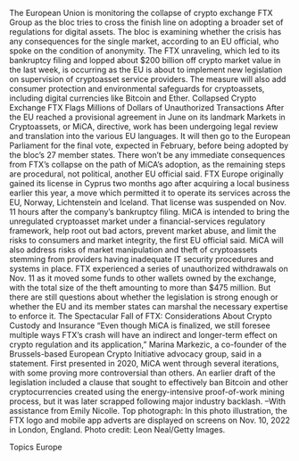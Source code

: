 The European Union is monitoring the collapse of crypto exchange FTX Group as the bloc tries to cross the finish line on adopting a broader set of regulations for digital assets.
The bloc is examining whether the crisis has any consequences for the single market, according to an EU official, who spoke on the condition of anonymity.
The FTX unraveling, which led to its bankruptcy filing and lopped about $200 billion off crypto market value in the last week, is occurring as the EU is about to implement new legislation on supervision of cryptoasset service providers. The measure will also add consumer protection and environmental safeguards for cryptoassets, including digital currencies like Bitcoin and Ether.
Collapsed Crypto Exchange FTX Flags Millions of Dollars of Unauthorized Transactions
After the EU reached a provisional agreement in June on its landmark Markets in Cryptoassets, or MiCA, directive, work has been undergoing legal review and translation into the various EU languages. It will then go to the European Parliament for the final vote, expected in February, before being adopted by the bloc’s 27 member states.
There won’t be any immediate consequences from FTX’s collapse on the path of MiCA’s adoption, as the remaining steps are procedural, not political, another EU official said.
FTX Europe originally gained its license in Cyprus two months ago after acquiring a local business earlier this year, a move which permitted it to operate its services across the EU, Norway, Lichtenstein and Iceland. That license was suspended on Nov. 11 hours after the company’s bankruptcy filing.
MiCA is intended to bring the unregulated cryptoasset market under a financial-services regulatory framework, help root out bad actors, prevent market abuse, and limit the risks to consumers and market integrity, the first EU official said.
MiCA will also address risks of market manipulation and theft of cryptoassets stemming from providers having inadequate IT security procedures and systems in place. FTX experienced a series of unauthorized withdrawals on Nov. 11 as it moved some funds to other wallets owned by the exchange, with the total size of the theft amounting to more than $475 million.
But there are still questions about whether the legislation is strong enough or whether the EU and its member states can marshal the necessary expertise to enforce it.
The Spectacular Fall of FTX: Considerations About Crypto Custody and Insurance
“Even though MiCA is finalized, we still foresee multiple ways FTX’s crash will have an indirect and longer-term effect on crypto regulation and its application,” Marina Markezic, a co-founder of the Brussels-based European Crypto Initiative advocacy group, said in a statement.
First presented in 2020, MiCA went through several iterations, with some proving more controversial than others. An earlier draft of the legislation included a clause that sought to effectively ban Bitcoin and other cryptocurrencies created using the energy-intensive proof-of-work mining process, but it was later scrapped following major industry backlash.
–With assistance from Emily Nicolle.
Top photograph: In this photo illustration, the FTX logo and mobile app adverts are displayed on screens on Nov. 10, 2022 in London, England. Photo credit: Leon Neal/Getty Images.

Topics
Europe
